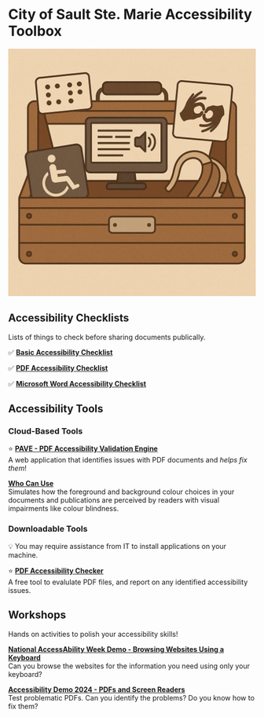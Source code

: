 # City of Sault Ste. Marie Accessibility Toolbox

![Accessibility Toolbox](./toolbox.png)

## Accessibility Checklists

Lists of things to check before sharing documents publically.

✅ [**Basic Accessibility Checklist**](./basicAccessibilityChecklist/README.md)

✅ [**PDF Accessibility Checklist**](./pdfAccessibilityChecklist/README.md)

✅ [**Microsoft Word Accessibility Checklist**](./wordAccessibilityChecklist/README.md)

## Accessibility Tools

### Cloud-Based Tools

⭐ [**PAVE - PDF Accessibility Validation Engine**](https://pave-pdf.org/index.html)
<br />
A web application that identifies issues with PDF documents and _helps fix them_!

[**Who Can Use**](https://www.whocanuse.com/)<br />
Simulates how the foreground and background colour choices in your documents
and publications are perceived by readers with visual impairments like colour blindness.

### Downloadable Tools

💡 You may require assistance from IT to install applications on your machine.

⭐ [**PDF Accessibility Checker**](https://pac.pdf-accessibility.org/en)<br />
A free tool to evalulate PDF files, and report on any identified accessibility issues.

## Workshops

Hands on activities to polish your accessibility skills!

[**National AccessAbility Week Demo - Browsing Websites Using a Keyboard**](https://cityssm.github.io/tip-of-the-month/2025/06-jun/browsing-websites-using-a-keyboard.html)<br />
Can you browse the websites for the information you need using only your keyboard?

[**Accessibility Demo 2024 - PDFs and Screen Readers**](https://cityssm.github.io/accessibility-demo-2024/)<br />
Test problematic PDFs. Can you identify the problems? Do you know how to fix them?
